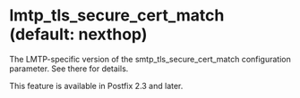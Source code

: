 # lmtp_tls_secure_cert_match (default: nexthop)
 The LMTP-specific version of the smtp\_tls\_secure\_cert\_match
configuration parameter. See there for details. 


 This feature is available in Postfix 2.3 and later. 


